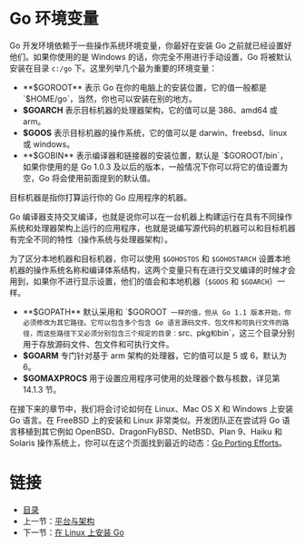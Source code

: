 # Go 环境变量

Go 开发环境依赖于一些操作系统环境变量，你最好在安装 Go 之前就已经设置好他们。如果你使用的是 Windows 的话，你完全不用进行手动设置，Go 将被默认安装在目录 `c:/go` 下。这里列举几个最为重要的环境变量：

- **$GOROOT** 表示 Go 在你的电脑上的安装位置，它的值一般都是 `$HOME/go`，当然，你也可以安装在别的地方。
- **$GOARCH** 表示目标机器的处理器架构，它的值可以是 386、amd64 或 arm。
- **$GOOS** 表示目标机器的操作系统，它的值可以是 darwin、freebsd、linux 或 windows。
- **$GOBIN** 表示编译器和链接器的安装位置，默认是 `$GOROOT/bin`，如果你使用的是 Go 1.0.3 及以后的版本，一般情况下你可以将它的值设置为空，Go 将会使用前面提到的默认值。

目标机器是指你打算运行你的 Go 应用程序的机器。

Go 编译器支持交叉编译，也就是说你可以在一台机器上构建运行在具有不同操作系统和处理器架构上运行的应用程序，也就是说编写源代码的机器可以和目标机器有完全不同的特性（操作系统与处理器架构）。

为了区分本地机器和目标机器，你可以使用 `$GOHOSTOS` 和 `$GOHOSTARCH` 设置本地机器的操作系统名称和编译体系结构，这两个变量只有在进行交叉编译的时候才会用到，如果你不进行显示设置，他们的值会和本地机器（`$GOOS` 和 `$GOARCH`）一样。

- **$GOPATH** 默认采用和 `$GOROOT` 一样的值，但从 Go 1.1 版本开始，你必须修改为其它路径。它可以包含多个包含 Go 语言源码文件、包文件和可执行文件的路径，而这些路径下又必须分别包含三个规定的目录：`src`、`pkg` 和 `bin`，这三个目录分别用于存放源码文件、包文件和可执行文件。
- **$GOARM** 专门针对基于 arm 架构的处理器，它的值可以是 5 或 6，默认为 6。
- **$GOMAXPROCS** 用于设置应用程序可使用的处理器个数与核数，详见第 14.1.3 节。

在接下来的章节中，我们将会讨论如何在 Linux、Mac OS X 和 Windows 上安装 Go 语言。在 FreeBSD 上的安装和 Linux 非常类似。开发团队正在尝试将 Go 语言移植到其它例如 OpenBSD、DragonFlyBSD、NetBSD、Plan 9、Haiku 和 Solaris 操作系统上，你可以在这个页面找到最近的动态：[Go Porting Efforts](http://go-lang.cat-v.org/os-ports)。

# 链接

- [目录](directory.md)
- 上一节：[平台与架构](02.1.md)
- 下一节：[在 Linux 上安装 Go](02.3.md)
